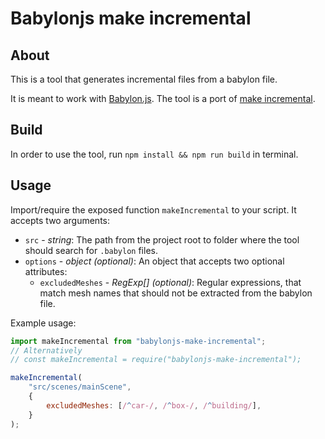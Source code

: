 # Babylonjs make incremental

## About

This is a tool that generates incremental files from a babylon file.

It is meant to work with [Babylon.js](https://github.com/BabylonJS/Babylon.js). The tool is a port of [make incremental](https://github.com/BabylonJS/Babylon.js/tree/master/Tools/MakeIncremental).

## Build

In order to use the tool, run `npm install && npm run build` in terminal.

## Usage

Import/require the exposed function `makeIncremental` to your script. It accepts two arguments:

* `src` - *string*: The path from the project root to folder where the tool should search for `.babylon` files.
* `options` - *object (optional)*: An object that accepts two optional attributes:
    * `excludedMeshes` - *RegExp[] (optional)*: Regular expressions, that match mesh names that should not be extracted from the babylon file.

Example usage:
```javascript
import makeIncremental from "babylonjs-make-incremental";
// Alternatively
// const makeIncremental = require("babylonjs-make-incremental");

makeIncremental(
    "src/scenes/mainScene",
    {
        excludedMeshes: [/^car-/, /^box-/, /^building/],
    }
);
```